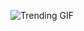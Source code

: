 
<!-- GIF_SECTION -->
![Trending GIF](https://media1.giphy.com/media/v1.Y2lkPThiYjIxNzcyNGlzaHNzcnlpcXhyY2Mzb2dydjA1YWcwYmJtcjlyNno1b21nYWgzNSZlcD12MV9naWZzX3NlYXJjaCZjdD1n/KEYMsj2LcXzfcTP5ii/giphy.gif)
<!-- END_GIF_SECTION -->
